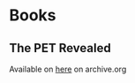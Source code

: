 # Books

## The PET Revealed

Available on [here](https://archive.org/details/The_Pet_Revealed) on archive.org

